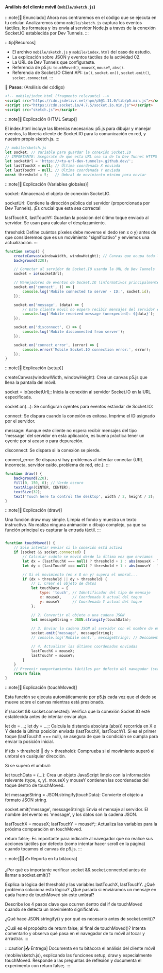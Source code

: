 #### Análisis del cliente móvil (`mobile/sketch.js`)

:::note[🎯 Enunciado]
Ahora nos centraremos en el código que se ejecuta en tu celular. Analizaremos cómo `mobile/sketch.js` captura los eventos táctiles, los formatea y los envía al servidor Node.js a través de la conexión Socket.IO establecida por Dev Tunnels.
:::

:::tip[Recursos]
- El archivo `mobile/sketch.js` y `mobile/index.html` del caso de estudio.
- La explicación sobre JSON y eventos táctiles de la actividad 02.
- La URL de Dev Tunnels que configuraste.
- Referencia de p5.js: `touchMoved()`, `mouseX`, `mouseY`, `abs()`.
- Referencia de Socket.IO Client API: `io()`, `socket.on()`, `socket.emit()`, `socket.connected`.
:::

👣 **Pasos**: (Análisis del código)

```html
<!-- mobile/index.html (fragmento relevante) -->
<script src="https://cdn.jsdelivr.net/npm/p5@1.11.0/lib/p5.min.js"></script>
<script src="https://cdn.socket.io/4.7.5/socket.io.min.js"></script>
<script src="sketch.js"></script>
```	

:::note[🧩 Explicación (HTML Setup)]

El index.html incluye las librerías necesarias: p5.js para dibujar y manejar eventos, la librería cliente de Socket.IO para la comunicación en red, y nuestro propio sketch.js.
:::

``` js  
// mobile/sketch.js
let socket; // Variable para guardar la conexión Socket.IO
// IMPORTANTE: Asegúrate de que esta URL sea la de tu Dev Tunnel HTTPS
let socketUrl = 'https://<tu-url-dev-tunnels>.github.dev/'; 
let lastTouchX = null; // Última coordenada X enviada
let lastTouchY = null; // Última coordenada Y enviada
const threshold = 5;   // Umbral de movimiento mínimo para enviar
```

:::note[🧩 Explicación (Variables globales)]

socket: Almacenará el objeto de conexión Socket.IO.

socketUrl: Contiene la dirección pública del servidor (proporcionada por Dev Tunnels). ¡Es crucial que esta sea correcta!

lastTouchX, lastTouchY: Guardan la posición del último toque enviado al servidor. Se usan para calcular el desplazamiento.

threshold: Define cuántos píxeles debe moverse el dedo (en x o y) antes de que consideremos que es un movimiento "significativo" y enviemos una actualización.
:::

``` js	
function setup() {
    createCanvas(windowWidth, windowHeight); // Canvas que ocupa toda la pantalla
    background(220);

    // Conectar al servidor de Socket.IO usando la URL de Dev Tunnels
    socket = io(socketUrl);

    // Manejadores de eventos de Socket.IO (informativos principalmente)
    socket.on('connect', () => {
        console.log('Mobile connected to server - ID:', socket.id);
    });

    socket.on('message', (data) => {
        // Este cliente móvil no espera recibir mensajes del servidor en este ejemplo
        console.log(`Mobile received message (unexpected): ${data}`);
    });

    socket.on('disconnect', () => {
        console.log('Mobile disconnected from server');
    });

    socket.on('connect_error', (error) => {
        console.error('Mobile Socket.IO connection error:', error);
    });
}
```

:::note[🧩 Explicación (setup)]

createCanvas(windowWidth, windowHeight): Crea un canvas p5.js que llena la pantalla del móvil.

socket = io(socketUrl);: Inicia la conexión al servidor Socket.IO en la URL especificada.

socket.on(...): Se configuran oyentes para eventos estándar de Socket.IO:

connect: Se dispara cuando la conexión es exitosa. Imprime el ID asignado por el servidor.

message: Aunque este cliente no espera recibir mensajes del tipo 'message' del servidor en esta aplicación, es buena práctica tener un oyente por si acaso o para depuración.

disconnect: Se dispara si la conexión se pierde.

connect_error: Se dispara si hay problemas al intentar conectar (URL incorrecta, servidor caído, problema de red, etc.).
:::

``` js
function draw() {
    background(220);
    fill(0, 150, 0); // Verde oscuro
    textAlign(CENTER, CENTER);
    textSize(32);
    text('Touch here to control the desktop', width / 2, height / 2);
}
```

:::note[🧩 Explicación (draw)]

Una función draw muy simple. Limpia el fondo y muestra un texto instructivo. No realiza ninguna animación o dibujo complejo, ya que su función principal es capturar la entrada táctil.
:::

``` js

function touchMoved() {
    // Solo intentar enviar si la conexión está activa
    if (socket && socket.connected) { 
        // Calcular cuánto se movió desde la última vez que enviamos
        let dx = (lastTouchX === null) ? threshold + 1 : abs(mouseX - lastTouchX);
        let dy = (lastTouchY === null) ? threshold + 1 : abs(mouseY - lastTouchY);

        // Si el movimiento (en x O en y) supera el umbral...
        if (dx > threshold || dy > threshold) {
            // 1. Crear el objeto de datos
            let touchData = {
                type: 'touch', // Identificador del tipo de mensaje
                x: mouseX,     // Coordenada X actual del toque
                y: mouseY      // Coordenada Y actual del toque
            };

            // 2. Convertir el objeto a una cadena JSON
            let messageString = JSON.stringify(touchData);
            
            // 3. Enviar la cadena JSON al servidor con el nombre de evento 'message'
            socket.emit('message', messageString);
            // console.log('Mobile sent:', messageString); // Descomentar para depuración

            // 4. Actualizar las últimas coordenadas enviadas
            lastTouchX = mouseX;
            lastTouchY = mouseY;
        }
    }
    // Prevenir comportamientos táctiles por defecto del navegador (scroll, zoom)
    return false; 
}
```
:::note[🧩 Explicación (touchMoved)]

Esta función se ejecuta automáticamente por p5.js cada vez que el dedo se mueve sobre el canvas mientras está presionado.

if (socket && socket.connected): Verifica que la conexión Socket.IO esté establecida antes de intentar enviar algo.

let dx = ...; let dy = ...;: Calcula la distancia absoluta (abs()) recorrida en X e Y desde la última posición enviada (lastTouchX, lastTouchY). Si es el primer toque (lastTouchX === null), se asegura de que la condición se cumpla para enviar la posición inicial.

if (dx > threshold || dy > threshold): Comprueba si el movimiento superó el umbral en cualquier dirección.

Si se superó el umbral:

let touchData = {...}: Crea un objeto JavaScript limpio con la información relevante (type, x, y). mouseX y mouseY contienen las coordenadas del toque dentro de touchMoved.

let messageString = JSON.stringify(touchData): Convierte el objeto a formato JSON string.

socket.emit('message', messageString): Envía el mensaje al servidor. El nombre del evento es 'message', y los datos son la cadena JSON.

lastTouchX = mouseX; lastTouchY = mouseY;: Actualiza las variables para la próxima comparación en touchMoved.

return false;: Es importante para indicarle al navegador que no realice sus acciones táctiles por defecto (como intentar hacer scroll en la página) cuando tocamos el canvas de p5.js.
:::

:::note[🧐🧪✍️ Reporta en tu bitácora]

¿Por qué es importante verificar socket && socket.connected antes de llamar a socket.emit()?

Explica la lógica del threshold y las variables lastTouchX, lastTouchY. ¿Qué problema soluciona esta lógica? ¿Qué pasaría si enviáramos un mensaje en cada frame de touchMoved sin este umbral?

Describe los 4 pasos clave que ocurren dentro del if de touchMoved cuando se detecta un movimiento significativo.

¿Qué hace JSON.stringify() y por qué es necesario antes de socket.emit()?

¿Cuál es el propósito de return false; al final de touchMoved()? Intenta comentarlo y observa qué pasa en el navegador de tu móvil al tocar y arrastrar.
:::

:::caution[📤 Entrega]
Documenta en tu bitácora el análisis del cliente móvil (mobile/sketch.js), explicando las funciones setup, draw y especialmente touchMoved. Responde a las preguntas de reflexión y documenta el experimento con return false;.
:::

